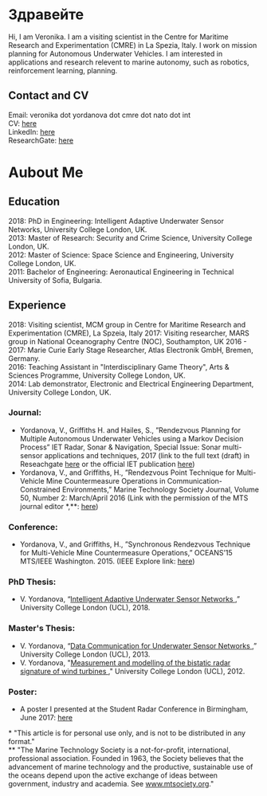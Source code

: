 # Здравейте

Hi, I am Veronika. I am a visiting scientist in the Centre for Maritime Research and Experimentation (CMRE) in La Spezia, Italy. I work on mission planning for Autonomous Underwater Vehicles. I am interested in applications and research relevent to marine autonomy, such as robotics, reinforcement learning, planning.

## Contact and CV
Email: veronika dot yordanova dot cmre dot nato dot int <br>
CV: <a href="cv_sep18.pdf">here</a> <br>
LinkedIn: <a href="www.linkedin.com/in/veronikayordanova/"> here</a> <br>
ResearchGate: <a href="www.researchgate.net/profile/Veronika_Yordanova"> here</a> <br>

# Aubout Me

## Education
2018: PhD in Engineering: Intelligent Adaptive Underwater Sensor Networks, University College London, UK.  <br>
2013: Master of Research: Security and Crime Science, University College London, UK.  <br>
2012: Master of Science: Space Science and Engineering, University College London, UK.  <br>
2011: Bachelor of Engineering: Aeronautical Engineering in Technical University of Sofia, Bulgaria.  <br>

## Experience
2018: Visiting scientist, MCM group in Centre for Maritime Research and Experimentation (CMRE), La Spzeia, Italy
2017: Visiting researcher, MARS group in National Oceanography Centre (NOC), Southampton, UK
2016 - 2017: Marie Curie Early Stage Researcher, Atlas Electronik GmbH, Bremen, Germany. <br>
2016: Teaching Assistant in "Interdisciplinary Game Theory", Arts & Sciences Programme, University College London, UK. <br>
2014: Lab demonstrator, Electronic and Electrical Engineering Department, University College London, UK. <br>

### Journal:
* Yordanova, V., Griffiths H. and Hailes, S., ”Rendezvous Planning for Multiple Autonomous Underwater Vehicles using a Markov Decision Process” IET Radar, Sonar & Navigation, Special Issue: Sonar multi-sensor applications and techniques, 2017 (link to the full text (draft) in Reseachgate <a href="https://www.researchgate.net/publication/318646427_Rendezvous_Planning_for_Multiple_Autonomous_Underwater_Vehicles_using_a_Markov_Decision_Process"> here</a> or the official IET publication <a href="http://digital-library.theiet.org/content/journals/10.1049/iet-rsn.2017.0098?crawler=true&mimetype=application/pdf&tags=noindex"> here</a>) <br>
* Yordanova, V., and Griffiths, H., ”Rendezvous Point Technique for Multi-Vehicle Mine Countermeasure Operations in Communication-Constrained Environments,” Marine Technology Society Journal, Volume 50, Number 2: March/April 2016 (Link with the permission of the MTS journal editor *,**: <a href="Yordanova&GriffithsMTS.pdf">here</a>)


### Conference:
* Yordanova, V., and Griffiths, H., ”Synchronous Rendezvous Technique for Multi-Vehicle Mine Countermeasure Operations,” OCEANS’15 MTS/IEEE Washington. 2015. (IEEE Explore link: <a href="http://ieeexplore.ieee.org/abstract/document/7401891/"> here</a>)

### PhD Thesis:
* V. Yordanova, “<a href="intelligent_adaptive_underwater_sensor_networks_veronika_yordanova_phd_thesis.pdf">Intelligent Adaptive Underwater Sensor Networks </a>,” University College London (UCL), 2018. <br>

### Master's Thesis:
* V. Yordanova, “<a href="mres_comms_2013.pdf">Data Communication for Underwater Sensor Networks </a>,” University College London (UCL), 2013. <br>
* V. Yordanova, "<a href="msc_radar_2012.pdf">Measurement and modelling of the bistatic radar signature of wind turbines </a>," University College London (UCL), 2012. <br>

### Poster:
* A poster I presented at the Student Radar Conference in Birmingham, June 2017: <a href="YORDANOVAVeronika_Birmingham_conference_17.pdf">here</a>


\* "This article is for personal use only, and is not to be distributed in any format." <br>
\** "The Marine Technology Society is a not-for-profit, international, professional association. Founded in 1963, the Society believes that the advancement of marine technology and the productive, sustainable use of the oceans depend upon the active exchange of ideas between government, industry and academia. See www.mtsociety.org." 
